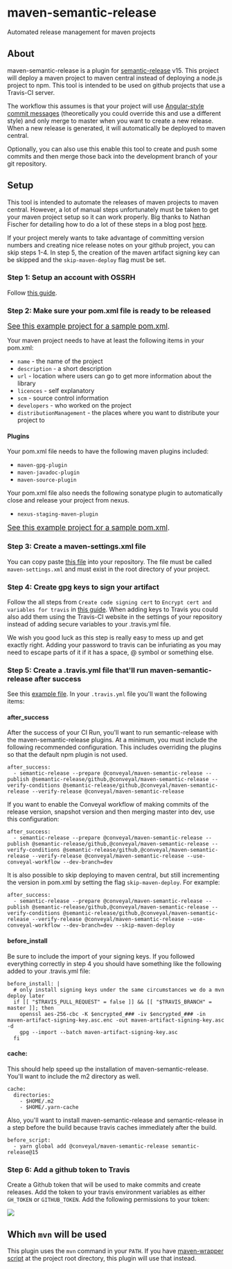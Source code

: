 # maven-semantic-release

Automated release management for maven projects

## About

maven-semantic-release is a plugin for [semantic-release](https://github.com/semantic-release/semantic-release) v15.  This project will deploy a maven project to maven central instead of deploying a node.js project to npm.  This tool is intended to be used on github projects that use a Travis-CI server.

The workflow this assumes is that your project will use [Angular-style commit messages](https://github.com/angular/angular/blob/master/CONTRIBUTING.md#type) (theoretically you could override this and use a different style) and only merge to master when you want to create a new release.  When a new release is generated, it will automatically be deployed to maven central.

Optionally, you can also use this enable this tool to create and push some commits and then merge those back into the development branch of your git repository.

## Setup

This tool is intended to automate the releases of maven projects to maven central.  However, a lot of manual steps unfortunately must be taken to get your maven project setup so it can work properly.  Big thanks to Nathan Fischer for detailing how to do a lot of these steps in a blog post [here](http://www.debonair.io/post/maven-cd/).

If your project merely wants to take advantage of committing version numbers and creating nice release notes on your github project, you can skip steps 1-4.  In step 5, the creation of the maven artifact signing key can be skipped and the `skip-maven-deploy` flag must be set.

### Step 1: Setup an account with OSSRH

Follow [this guide](http://central.sonatype.org/pages/ossrh-guide.html#initial-setup).

### Step 2:  Make sure your pom.xml file is ready to be released

<span style="font-size:larger;">[See this example project for a sample pom.xml](https://github.com/evansiroky/maven-semantic-release-example/blob/master/pom.xml).</span>

Your maven project needs to have at least the following items in your pom.xml:

- `name` - the name of the project
- `description` - a short description
- `url` - location where users can go to get more information about the library
- `licences` - self explanatory
- `scm` - source control information
- `developers` - who worked on the project
- `distributionManagement` - the places where you want to distribute your project to

#### Plugins

Your pom.xml file needs to have the following maven plugins included:

- `maven-gpg-plugin`
- `maven-javadoc-plugin`
- `maven-source-plugin`

Your pom.xml file also needs the following sonatype plugin to automatically close and release your project from nexus.

- `nexus-staging-maven-plugin`

<span style="font-size:larger;">[See this example project for a sample pom.xml](https://github.com/evansiroky/maven-semantic-release-example/blob/master/pom.xml).</span>

### Step 3: Create a maven-settings.xml file

You can copy paste [this file](https://github.com/evansiroky/maven-semantic-release-example/blob/master/maven-settings.xml) into your repository.  The file must be called `maven-settings.xml` and must exist in the root directory of your project.

### Step 4: Create gpg keys to sign your artifact

Follow the all steps from `Create code signing cert` to `Encrypt cert and variables for travis` in [this guide](http://www.debonair.io/post/maven-cd/#create-code-signing-cert:a547b4a31e9ae1ba41fe3873843c9208).  When adding keys to Travis you could also add them using the Travis-CI website in the settings of your repository instead of adding secure variables to your .travis.yml file.  

We wish you good luck as this step is really easy to mess up and get exactly right.  Adding your password to travis can be infuriating as you may need to escape parts of it if it has a space, @ symbol or something else.

### Step 5:  Create a .travis.yml file that'll run maven-semantic-release after success

See this [example file](https://github.com/evansiroky/maven-semantic-release-example/blob/master/.travis.yml).  In your `.travis.yml` file you'll want the following items:

#### after_success

After the success of your CI Run, you'll want to run semantic-release with the maven-semantic-release plugins.  At a minimum, you must include the following recommended configuration.  This includes overriding the plugins so that the default npm plugin is not used.

```
after_success:
  - semantic-release --prepare @conveyal/maven-semantic-release --publish @semantic-release/github,@conveyal/maven-semantic-release --verify-conditions @semantic-release/github,@conveyal/maven-semantic-release --verify-release @conveyal/maven-semantic-release
```

If you want to enable the Conveyal workflow of making commits of the release version, snapshot version and then merging master into dev, use this configuration:

```
after_success:
  - semantic-release --prepare @conveyal/maven-semantic-release --publish @semantic-release/github,@conveyal/maven-semantic-release --verify-conditions @semantic-release/github,@conveyal/maven-semantic-release --verify-release @conveyal/maven-semantic-release --use-conveyal-workflow --dev-branch=dev
```

It is also possible to skip deploying to maven central, but still incrementing the version in pom.xml by setting the flag `skip-maven-deploy`.  For example:

```
after_success:
  - semantic-release --prepare @conveyal/maven-semantic-release --publish @semantic-release/github,@conveyal/maven-semantic-release --verify-conditions @semantic-release/github,@conveyal/maven-semantic-release --verify-release @conveyal/maven-semantic-release --use-conveyal-workflow --dev-branch=dev --skip-maven-deploy
```

#### before_install

Be sure to include the import of your signing keys.  If you followed everything correctly in step 4 you should have something like the following added to your .travis.yml file:

```
before_install: |
  # only install signing keys under the same circumstances we do a mvn deploy later
  if [[ "$TRAVIS_PULL_REQUEST" = false ]] && [[ "$TRAVIS_BRANCH" = master ]]; then
    openssl aes-256-cbc -K $encrypted_### -iv $encrypted_### -in maven-artifact-signing-key.asc.enc -out maven-artifact-signing-key.asc -d
    gpg --import --batch maven-artifact-signing-key.asc
  fi
```

#### cache:

This should help speed up the installation of maven-semantic-release.  You'll want to include the m2 directory as well.

```
cache:
  directories:
    - $HOME/.m2
    - $HOME/.yarn-cache
```

Also, you'll want to install maven-semantic-release and semantic-release in a step before the build because travis caches immediately after the build.

```
before_script:
  - yarn global add @conveyal/maven-semantic-release semantic-release@15
```

### Step 6:  Add a github token to Travis

Create a Github token that will be used to make commits and create releases.  Add the token to your travis environment variables as either `GH_TOKEN` or `GITHUB_TOKEN`.  Add the following permissions to your token:

<img src="https://raw.githubusercontent.com/conveyal/maven-semantic-release/master/github-token-example.png" />

## Which `mvn` will be used

This plugin uses the `mvn` command in your `PATH`. If you have [maven-wrapper script](https://github.com/takari/maven-wrapper) at the project root directory, this plugin will use that instead.

